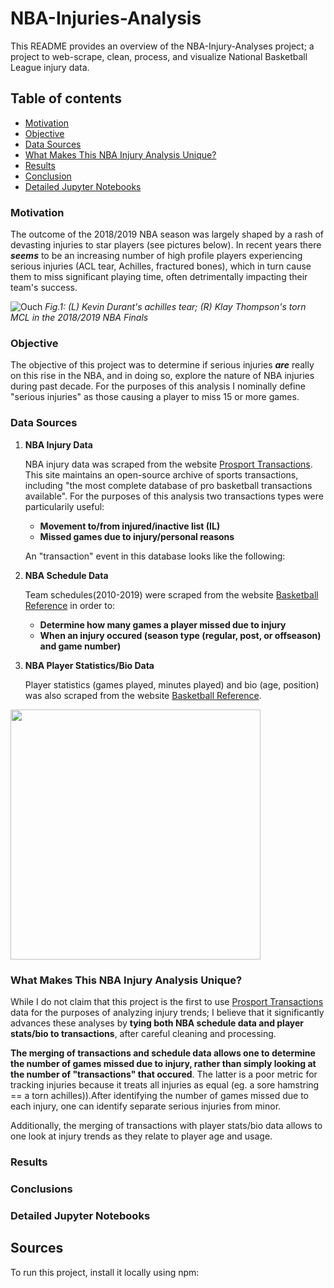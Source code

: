 # NBA-Injuries-Analysis
This README provides an overview of the NBA-Injury-Analyses project; a project to web-scrape, clean, process, and visualize National Basketball League injury data.  

## Table of contents
* [Motivation](#motivation)
* [Objective](#objective)
* [Data Sources](#data-sources)
* [What Makes This NBA Injury Analysis Unique?](#what-makes-this-nba-injury-analysis-unique?)
* [Results](#results)
* [Conclusion](#conclusion)
* [Detailed Jupyter Notebooks](#detailed_jupyter_notebooks)
### Motivation	
The outcome of the 2018/2019 NBA season was largely shaped by a rash of devasting injuries to star players (see pictures below). In recent years there **_seems_** to be an increasing number of high profile players experiencing serious injuries (ACL tear, Achilles, fractured bones), which in turn cause them to miss significant playing time, often detrimentally impacting their team's success.

![Ouch](https://github.com/elap733/NBA-Injuries-Analysis/blob/master/references/02_images/injury.png)
*Fig.1: (L) Kevin Durant's achilles tear; (R) Klay Thompson's torn MCL in the 2018/2019 NBA Finals*

### Objective
The objective of this project was to determine if serious injuries **_are_** really on this rise in the NBA, and in doing so, explore the nature of NBA injuries during past decade. For the purposes of this analysis I nominally define "serious injuries" as those causing a player to miss 15 or more games.

### Data Sources
1. **NBA Injury Data**

   NBA injury data was scraped from the website [Prosport Transactions](http://prosportstransactions.com/). This site maintains an open-source archive of sports transactions, including "the most complete database of pro basketball transactions available". For the purposes of this analysis two transactions types were particularily useful: 
   * **Movement to/from injured/inactive list (IL)**
   * **Missed games due to injury/personal reasons**
   
   An "transaction" event in this database looks like the following:
  
  
2. **NBA Schedule Data**

   Team schedules(2010-2019) were scraped from the website [Basketball Reference](http://basketballreference.com/) in order to:
   * **Determine how many games a player missed due to injury**
   * **When an injury occured (season type (regular, post, or offseason) and game number)**
   
3. **NBA Player Statistics/Bio Data**

   Player statistics (games played, minutes played) and bio (age, position) was also scraped from the website [Basketball Reference](http://basketballreference.com/).

<img src="https://github.com/elap733/NBA-Injuries-Analysis/blob/master/results/01_plots/serious_injury_body_map_2018.png"  width="400" height="400">

### What Makes This NBA Injury Analysis Unique?

While I do not claim that this project is the first to use [Prosport Transactions](http://prosportstransactions.com/) data for the purposes of analyzing injury trends; I believe that it significantly advances these analyses by **tying both NBA schedule data and player stats/bio to transactions**, after careful cleaning and processing. 

**The merging of transactions and schedule data allows one to determine the number of games missed due to injury, rather than simply looking at the number of "transactions" that occured**. The latter is a poor metric for tracking injuries because it treats all injuries as equal (eg. a sore hamstring == a torn achilles)).After identifying the number of games missed due to each injury, one can identify separate serious injuries from minor.

Additionally, the merging of transactions with player stats/bio data allows to one look at injury trends as they relate to player age and usage.

### Results 

### Conclusions 

### Detailed Jupyter Notebooks




## Sources
To run this project, install it locally using npm:
